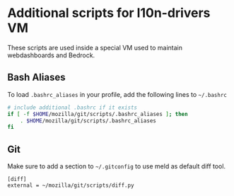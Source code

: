 # Additional scripts for l10n-drivers VM

These scripts are used inside a special VM used to maintain webdashboards and Bedrock.

## Bash Aliases
To load `.bashrc_aliases` in your profile, add the following lines to `~/.bashrc`
```bash
# include additional .bashrc if it exists
if [ -f $HOME/mozilla/git/scripts/.bashrc_aliases ]; then
    . $HOME/mozilla/git/scripts/.bashrc_aliases
fi
```

## Git
Make sure to add a section to `~/.gitconfig` to use meld as default diff tool.

```
[diff]
external = ~/mozilla/git/scripts/diff.py
```
